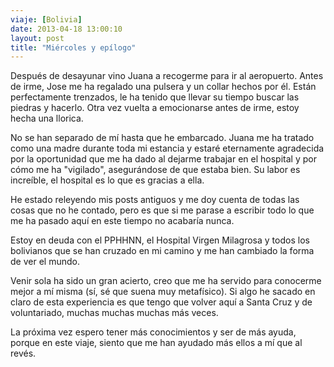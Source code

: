 ```yaml
---
viaje: [Bolivia]
date: 2013-04-18 13:00:10
layout: post
title: "Miércoles y epílogo"
---
```

<p>Después de desayunar vino Juana a recogerme para ir al aeropuerto. Antes de irme, Jose me ha regalado una pulsera y un collar hechos por él. Están perfectamente trenzados, le ha tenido que llevar su tiempo buscar las piedras y hacerlo. Otra vez vuelta a emocionarse antes de irme, estoy hecha una llorica.</p>
<p>No se han separado de mí hasta que he embarcado. Juana me ha tratado como una madre durante toda mi estancia y estaré eternamente agradecida por la oportunidad que me ha dado al dejarme trabajar en el hospital y por cómo me ha "vigilado", asegurándose de que estaba bien. Su labor es increíble, el hospital es lo que es gracias a ella.</p>
<p>He estado releyendo mis posts antiguos y me doy cuenta de todas las cosas que no he contado, pero es que si me parase a escribir todo lo que me ha pasado aquí en este tiempo no acabaría nunca.</p>
<p>Estoy en deuda con el PPHHNN, el Hospital Virgen Milagrosa y todos los bolivianos que se han cruzado en mi camino y me han cambiado la forma de ver el mundo.</p>
<p>Venir sola ha sido un gran acierto, creo que me ha servido para conocerme mejor a mí misma (sí, sé que suena muy metafísico). Si algo he sacado en claro de esta experiencia es que tengo que volver aquí a Santa Cruz y de voluntariado, muchas muchas muchas más veces.</p>
<p>La próxima vez espero tener más conocimientos y ser de más ayuda, porque en este viaje, siento que me han ayudado más ellos a mí que al revés.</p>